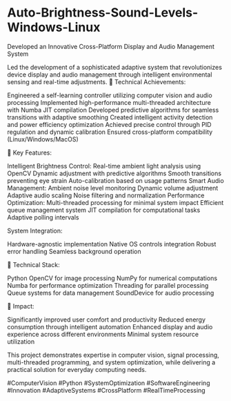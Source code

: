 # Auto-Brightness-Sound-Levels-Windows-Linux

Developed an Innovative Cross-Platform Display and Audio Management System

Led the development of a sophisticated adaptive system that revolutionizes device display and audio management through intelligent environmental sensing and real-time adjustments.
🔹 Technical Achievements:

Engineered a self-learning controller utilizing computer vision and audio processing
Implemented high-performance multi-threaded architecture with Numba JIT compilation
Developed predictive algorithms for seamless transitions with adaptive smoothing
Created intelligent activity detection and power efficiency optimization
Achieved precise control through PID regulation and dynamic calibration
Ensured cross-platform compatibility (Linux/Windows/MacOS)

🔹 Key Features:

Intelligent Brightness Control:
Real-time ambient light analysis using OpenCV
Dynamic adjustment with predictive algorithms
Smooth transitions preventing eye strain
Auto-calibration based on usage patterns
Smart Audio Management:
Ambient noise level monitoring
Dynamic volume adjustment
Adaptive audio scaling
Noise filtering and normalization
Performance Optimization:
Multi-threaded processing for minimal system impact
Efficient queue management system
JIT compilation for computational tasks
Adaptive polling intervals

System Integration:

Hardware-agnostic implementation
Native OS controls integration
Robust error handling
Seamless background operation

🔹 Technical Stack:

Python
OpenCV for image processing
NumPy for numerical computations
Numba for performance optimization
Threading for parallel processing
Queue systems for data management
SoundDevice for audio processing

🔹 Impact:

Significantly improved user comfort and productivity
Reduced energy consumption through intelligent automation
Enhanced display and audio experience across different environments
Minimal system resource utilization

This project demonstrates expertise in computer vision, signal processing, multi-threaded programming, and system optimization, while delivering a practical solution for everyday computing needs.

#ComputerVision #Python #SystemOptimization #SoftwareEngineering #Innovation #AdaptiveSystems #CrossPlatform #RealTimeProcessing
